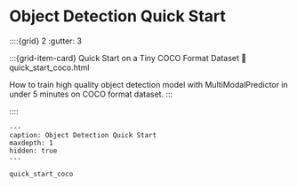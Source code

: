 # Object Detection Quick Start

::::{grid} 2
  :gutter: 3

:::{grid-item-card} Quick Start on a Tiny COCO Format Dataset
  :link: quick_start_coco.html

  How to train high quality object detection model with MultiModalPredictor in under 5 minutes on COCO format dataset.
:::

::::

```{toctree}
---
caption: Object Detection Quick Start
maxdepth: 1
hidden: true
---

quick_start_coco
```
